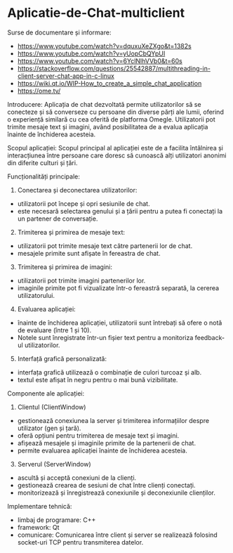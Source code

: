 # Aplicatie-de-Chat-multiclient

Surse de documentare și informare: 
 - https://www.youtube.com/watch?v=dquxuXeZXgo&t=1382s
 - https://www.youtube.com/watch?v=yUopCbQYpUI
 - https://www.youtube.com/watch?v=6YclNlhVVb0&t=60s
 - https://stackoverflow.com/questions/25542887/multithreading-in-client-server-chat-app-in-c-linux
 - https://wiki.qt.io/WIP-How_to_create_a_simple_chat_application
 - https://ome.tv/

Introducere:
  Aplicația de chat dezvoltată permite utilizatorilor să se conecteze și să converseze cu persoane din diverse părți ale lumii, oferind o experiență similară cu cea oferită de platforma Omegle. Utilizatorii pot trimite mesaje text și imagini, având posibilitatea de a evalua aplicația înainte de închiderea acesteia.

Scopul aplicației:
  Scopul principal al aplicației este de a facilita întâlnirea și interacțiunea între persoane care doresc să cunoască alți utilizatori anonimi din diferite culturi și țări.

Funcționalități principale:
1. Conectarea și deconectarea utilizatorilor:
  - utilizatorii pot începe și opri sesiunile de chat.
  - este necesară selectarea genului și a țării pentru a putea fi conectați la un partener de conversație.
2. Trimiterea și primirea de mesaje text:
  - utilizatorii pot trimite mesaje text către partenerii lor de chat.
  - mesajele primite sunt afișate în fereastra de chat.
3. Trimiterea și primirea de imagini:
  - utilizatorii pot trimite imagini partenerilor lor.
  - imaginile primite pot fi vizualizate într-o fereastră separată, la cererea utilizatorului.
4. Evaluarea aplicației:
  - înainte de închiderea aplicației, utilizatorii sunt întrebați să ofere o notă de evaluare (între 1 și 10).
  - Notele sunt înregistrate într-un fișier text pentru a monitoriza feedback-ul utilizatorilor.
5. Interfață grafică personalizată:
  - interfața grafică utilizează o combinație de culori turcoaz și alb.
  - textul este afișat în negru pentru o mai bună vizibilitate.

Componente ale aplicației:
1. Clientul (ClientWindow)
  - gestionează conexiunea la server și trimiterea informațiilor despre utilizator (gen și țară).
  - oferă opțiuni pentru trimiterea de mesaje text și imagini.
  - afișează mesajele și imaginile primite de la partenerii de chat.
  - permite evaluarea aplicației înainte de închiderea acesteia.
3. Serverul (ServerWindow)
  - ascultă și acceptă conexiuni de la clienți.
  - gestionează crearea de sesiuni de chat între clienți conectați.
  - monitorizează și înregistrează conexiunile și deconexiunile clienților.
    
Implementare tehnică:
  - limbaj de programare: C++
  - framework: Qt
  - comunicare: Comunicarea între client și server se realizează folosind socket-uri TCP pentru transmiterea datelor.

